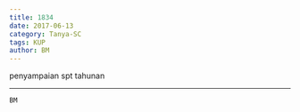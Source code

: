```yaml
---
title: 1834
date: 2017-06-13
category: Tanya-SC
tags: KUP
author: BM
---
```


penyampaian spt tahunan

---



`BM`
